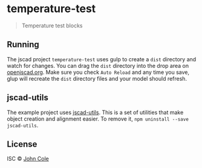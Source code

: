 # temperature-test
> Temperature test blocks

## Running
The jscad project `temperature-test` uses gulp to create a `dist` directory and watch for changes.  You can drag the `dist` directory into the drop area on [openjscad.org](http://openjscad.org).  Make sure you check `Auto Reload` and any time you save, glup will recreate the `dist` directory files and your model should refresh.

## jscad-utils
The example project uses [jscad-utils](https://www.npmjs.com/package/jscad-utils).  This is a set of utilities that make object creation and alignment easier.  To remove it, `npm uninstall --save jscad-utils`.

## License
ISC © [John Cole](http://github.com/)
